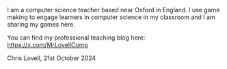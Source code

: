 I am a computer science teacher based near Oxford in England. I use game making to engage learners in computer science in my classroom and I am sharing my games here.

You can find my professional teaching blog here: https://x.com/MrLovellComp

Chris Lovell, 21st October 2024

